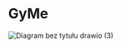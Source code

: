 # GyMe

![Diagram bez tytułu drawio (3)](https://github.com/Igor636965736c610a/GyMe/assets/102369546/1e108461-be34-49f5-bc41-a0d4d5b8c7e1)
